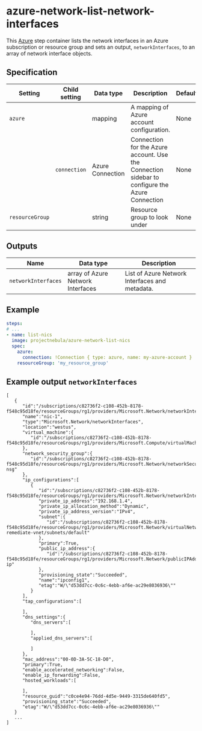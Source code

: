 # azure-network-list-network-interfaces

This [Azure](hhttps://azure.microsoft.com/en-us/services/#networking/) step container lists the network interfaces
in an Azure subscription or resource group and sets an output, `networkInterfaces`, to an array of network interface objects.

## Specification

| Setting | Child setting | Data type | Description | Default | Required |
|---------|---------------|-----------|-------------|---------|----------|
| `azure` || mapping | A mapping of Azure account configuration. | None | True |
|| `connection` | Azure Connection | Connection for the Azure account. Use the Connection sidebar to configure the Azure Connection | None | True |
| `resourceGroup` || string | Resource group to look under | None | False | 

## Outputs

| Name | Data type | Description |
|------|-----------|-------------|
| `networkInterfaces` | array of Azure Network Interfaces | List of Azure Network Interfaces and metadata. |

## Example

```yaml
steps:
# ...
- name: list-nics
  image: projectnebula/azure-network-list-nics
  spec:
    azure:
      connection: !Connection { type: azure, name: my-azure-account }
    resourceGroup: 'my_resource_group' 
```

## Example output `networkInterfaces`

```
[
   {
      "id":"/subscriptions/c82736f2-c108-452b-8178-f548c95d18fe/resourceGroups/rg1/providers/Microsoft.Network/networkInterfaces/nic1",
      "name":"nic-1",
      "type":"Microsoft.Network/networkInterfaces",
      "location":"westus",
      "virtual_machine":{
         "id":"/subscriptions/c82736f2-c108-452b-8178-f548c95d18fe/resourceGroups/rg1/providers/Microsoft.Compute/virtualMachines/vm1"
      },
      "network_security_group":{
         "id":"/subscriptions/c82736f2-c108-452b-8178-f548c95d18fe/resourceGroups/rg1/providers/Microsoft.Network/networkSecurityGroups/vm1-nsg"
      },
      "ip_configurations":[
         {
            "id":"/subscriptions/c82736f2-c108-452b-8178-f548c95d18fe/resourceGroups/rg1/providers/Microsoft.Network/networkInterfaces/vm1654/ipConfigurations/ipconfig1",
            "private_ip_address":"192.168.1.4",
            "private_ip_allocation_method":"Dynamic",
            "private_ip_address_version":"IPv4",
            "subnet":{
               "id":"/subscriptions/c82736f2-c108-452b-8178-f548c95d18fe/resourceGroups/rg1/providers/Microsoft.Network/virtualNetworks/puppet-remediate-vnet/subnets/default"
            },
            "primary":True,
            "public_ip_address":{
               "id":"/subscriptions/c82736f2-c108-452b-8178-f548c95d18fe/resourceGroups/rg1/providers/Microsoft.Network/publicIPAddresses/vm1-ip"
            },
            "provisioning_state":"Succeeded",
            "name":"ipconfig1",
            "etag":"W/\"d53dd7cc-0c6c-4ebb-af6e-ac29e8036936\""
         }
      ],
      "tap_configurations":[

      ],
      "dns_settings":{
         "dns_servers":[

         ],
         "applied_dns_servers":[

         ]
      },
      "mac_address":"00-0D-3A-5C-18-D0",
      "primary":True,
      "enable_accelerated_networking":False,
      "enable_ip_forwarding":False,
      "hosted_workloads":[

      ],
      "resource_guid":"c0ce4e94-76dd-4d5e-9449-3315de640fd5",
      "provisioning_state":"Succeeded",
      "etag":"W/\"d53dd7cc-0c6c-4ebb-af6e-ac29e8036936\""
   }
   ...
]
```

